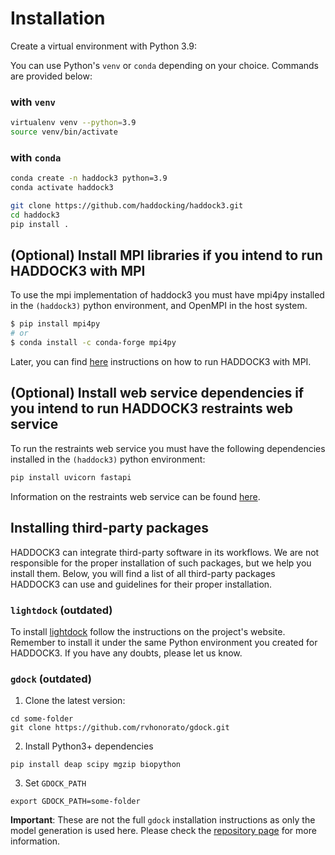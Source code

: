# Installation

Create a virtual environment with Python 3.9:

You can use Python's `venv` or `conda` depending on your choice.
Commands are provided below:

### with `venv`

```bash
virtualenv venv --python=3.9
source venv/bin/activate
```

### with `conda`

```bash
conda create -n haddock3 python=3.9
conda activate haddock3
```

```bash
git clone https://github.com/haddocking/haddock3.git
cd haddock3
pip install .
```

## (Optional) Install MPI libraries if you intend to run HADDOCK3 with MPI

To use the mpi implementation of haddock3 you must have mpi4py installed in the `(haddock3)` python environment, and OpenMPI in the host system.

```bash
$ pip install mpi4py
# or
$ conda install -c conda-forge mpi4py
```

Later, you can find [here](https://www.bonvinlab.org/haddock3/tutorials/mpi.html) instructions on how to run HADDOCK3 with MPI.

## (Optional) Install web service dependencies if you intend to run HADDOCK3 restraints web service

To run the restraints web service you must have the following dependencies installed in the `(haddock3)` python environment:

```bash
pip install uvicorn fastapi
```

Information on the restraints web service can be found [here](https://github.com/haddocking/haddock3/blob/main/src/haddock/clis/restraints/webservice.py).

## Installing third-party packages

HADDOCK3 can integrate third-party software in its workflows.
We are not responsible for the proper installation of such packages, but
we help you install them. Below, you will find a list of all third-party
packages HADDOCK3 can use and guidelines for their proper installation.

### `lightdock` (outdated)

To install [lightdock](https://github.com/lightdock/lightdock) follow
the instructions on the project's website. Remember to install it under
the same Python environment you created for HADDOCK3. If you have any
doubts, please let us know.

### `gdock` (outdated)

1. Clone the latest version:

```
cd some-folder
git clone https://github.com/rvhonorato/gdock.git
```

2. Install Python3+ dependencies

```
pip install deap scipy mgzip biopython
```

3. Set `GDOCK_PATH`

```
export GDOCK_PATH=some-folder
```

**Important**: These are not the full `gdock` installation
instructions as only the model generation is used here. Please check the
[repository page](https://github.com/rvhonorato/gdock) for more
information.
